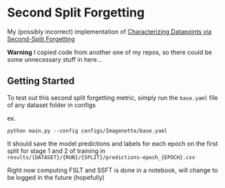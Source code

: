 # Second Split Forgetting

My (possibly incorrect) implementation of [Characterizing Datapoints via Second-Split Forgetting](https://arxiv.org/abs/2210.15031)

**Warning** I copied code from another one of my repos, so there could be some unnecessary stuff in here...

## Getting Started

To test out this second split forgetting metric, simply run the `base.yaml` file of any dataset folder in configs

ex.
```
python main.py --config configs/Imagenette/base.yaml
```

It should save the model predictions and labels for each epoch on the first split for stage 1 and 2 of training in `results/{DATASET}/{RUN}/{SPLIT}/predictions-epoch_{EPOCH}.csv`

Right now computing FSLT and SSFT is done in a notebook, will change to be logged in the future (hopefully)
